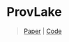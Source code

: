 # ProvLake

> [Paper](https://research.ibm.com/projects/provlake) | [Code](https://github.com/IBM/multi-data-lineage-capture-py)
